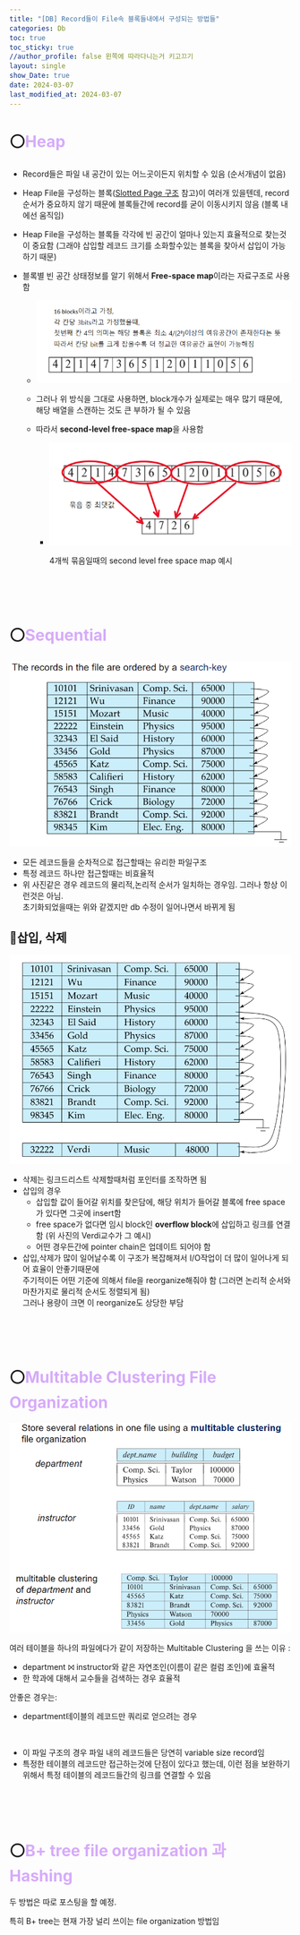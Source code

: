 ```yaml
---
title: "[DB] Record들이 File속 블록들내에서 구성되는 방법들"
categories: Db
toc: true
toc_sticky: true
//author_profile: false 왼쪽에 따라다니는거 키고끄기
layout: single
show_Date: true
date: 2024-03-07
last_modified_at: 2024-03-07
---
```


# ⚪<span style="color: #D6ABFA;">Heap</span>

- Record들은 파일 내 공간이 있는 어느곳이든지 위치할 수 있음 (순서개념이 없음)

- Heap File을 구성하는 블록([Slotted Page 구조](https://igh01gi.github.io/db/DataStorageStructures/#slotted-page) 참고)이 여러개 있을텐데, record순서가 중요하지 않기 때문에 블록들간에 record를 굳이 이동시키지 않음 (블록 내에선 움직임)

- Heap File을 구성하는 블록들 각각에 빈 공간이 얼마나 있는지 효율적으로 찾는것이 중요함 (그래야 삽입할 레코드 크기를 소화할수있는 블록을 찾아서 삽입이 가능하기 때문)

- 블록별 빈 공간 상태정보를 알기 위해서 **Free-space map**이라는 자료구조로 사용함

  - ![image-20240318222552137](../../assets/images/2024-03-07-OrganizationOfRecordsInFiles/image-20240318222552137.png)

  - 그러나 위 방식을 그대로 사용하면, block개수가 실제로는 매우 많기 때문에, 해당 배열을 스캔하는 것도 큰 부하가 될 수 있음

  - 따라서 **second-level free-space map**을 사용함

    - ![image-20240318223024721](../../assets/images/2024-03-07-OrganizationOfRecordsInFiles/image-20240318223024721.png) 

      4개씩 묶음일때의 second level free space map 예시

<br>

<br>

<br>

# ⚪<span style="color: #D6ABFA;">Sequential</span>

![image-20240318223720183](../../assets/images/2024-03-07-OrganizationOfRecordsInFiles/image-20240318223720183.png)

- 모든 레코드들을 순차적으로 접근할때는 유리한 파일구조
- 특정 레코드 하나만 접근할때는 비효율적
- 위 사진같은 경우 레코드의 물리적,논리적 순서가 일치하는 경우임. 그러나 항상 이런것은 아님.  
  초기화되었을때는 위와 같겠지만 db 수정이 일어나면서 바뀌게 됨

## 🔹삽입, 삭제

![image-20240318224920380](../../assets/images/2024-03-07-OrganizationOfRecordsInFiles/image-20240318224920380.png)

- 삭제는 링크드리스트 삭제할때처럼 포인터를 조작하면 됨
- 삽입의 경우
  - 삽입할 값이 들어갈 위치를 찾은담에, 해당 위치가 들어갈 블록에 free space가 있다면 그곳에 insert함
  - free space가 없다면 임시 block인 **overflow block**에 삽입하고 링크를 연결함 (위 사진의 Verdi교수가 그 예시)
  - 어떤 경우든간에 pointer chain은 업데이트 되어야 함
- 삽입,삭제가 많이 일어날수록 이 구조가 복잡해져서 I/O작업이 더 많이 일어나게 되어 효율이 안좋기때문에  
  주기적이든 어떤 기준에 의해서 file을 reorganize해줘야 함 (그러면 논리적 순서와 마찬가지로 물리적 순서도 정렬되게 됨)  
  그러나 용량이 크면 이 reorganize도 상당한 부담

<br>

<br>

<br>

# ⚪<span style="color: #D6ABFA;">Multitable Clustering File Organization</span>

![image-20240318233520216](../../assets/images/2024-03-07-OrganizationOfRecordsInFiles/image-20240318233520216.png)

여러 테이블을 하나의 파일에다가 같이 저장하는 Multitable Clustering 을 쓰는 이유 :

- department ⨝ instructor와 같은 자연조인(이름이 같은 컬럼 조인)에 효율적
- 한 학과에 대해서 교수들을 검색하는 경우 효율적 

안좋은 경우는:

- department테이블의 레코드만 쿼리로 얻으려는 경우

<br>

- 이 파일 구조의 경우 파일 내의 레코드들은 당연히 variable size record임
- 특정한 테이블의 레코드만 접근하는것에 단점이 있다고 했는데, 이런 점을 보완하기 위해서 특정 테이블의 레코드들간의 링크를 연결할 수 있음

<br>

<br>

<br>

# ⚪<span style="color: #D6ABFA;">B+ tree file organization 과 Hashing</span>

두 방법은 따로 포스팅을 할 예정.

특히 B+ tree는 현재 가장 널리 쓰이는 file organization 방법임

